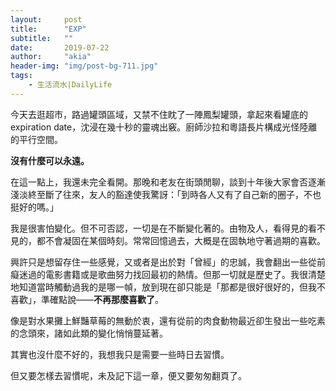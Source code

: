 ```yaml
---
layout:     post
title:      "EXP"
subtitle:   ""
date:       2019-07-22
author:     "akia"
header-img: "img/post-bg-711.jpg"
tags:
    - 生活流水|DailyLife
---
```



今天去逛超市，路過罐頭區域，又禁不住眈了一陣鳳梨罐頭，拿起來看罐底的expiration date，沈浸在幾十秒的靈魂出竅。廚師沙拉和粵語長片構成光怪陸離的平行空間。

**沒有什麼可以永遠。**

在這一點上，我還未完全看開。那晚和老友在街頭閒聊，談到十年後大家會否逐漸淺淡終至斷了往來，友人的豁達使我驚訝：「到時各人又有了自己新的圈子，不也挺好的嗎。」

我是很害怕變化。但不可否認，一切是在不斷變化著的。由物及人，看得見的看不見的，都不會凝固在某個時刻。常常回憶過去，大概是在固執地守著過期的喜歡。

興許只是想留存住一些感覺，又或者是出於對「曾經」的忠誠，我會翻出一些從前癡迷過的電影書籍或是歌曲努力找回最初的熱情。但那一切就是歷史了。我很清楚地知道當時觸動過我的是哪一幀，放到現在卻只能是「那都是很好很好的，但我不喜歡」，準確點說——**不再那麼喜歡了**。

像是對水果攤上鮮豔草莓的無動於衷，還有從前的肉食動物最近卻生發出一些吃素的念頭來，諸如此類的變化悄悄蔓延著。

其實也沒什麼不好的，我想我只是需要一些時日去習慣。

但又要怎樣去習慣呢，未及記下這一章，便又要匆匆翻頁了。

